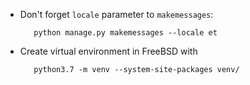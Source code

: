 - Don't forget `locale` parameter to `makemessages`:

         python manage.py makemessages --locale et 

- Create virtual environment in FreeBSD with

         python3.7 -m venv --system-site-packages venv/
